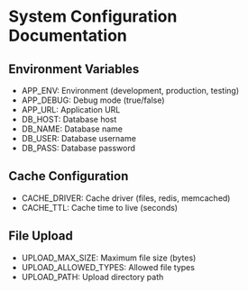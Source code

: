 # System Configuration Documentation

## Environment Variables
- APP_ENV: Environment (development, production, testing)
- APP_DEBUG: Debug mode (true/false)
- APP_URL: Application URL
- DB_HOST: Database host
- DB_NAME: Database name
- DB_USER: Database username
- DB_PASS: Database password

## Cache Configuration
- CACHE_DRIVER: Cache driver (files, redis, memcached)
- CACHE_TTL: Cache time to live (seconds)

## File Upload
- UPLOAD_MAX_SIZE: Maximum file size (bytes)
- UPLOAD_ALLOWED_TYPES: Allowed file types
- UPLOAD_PATH: Upload directory path
